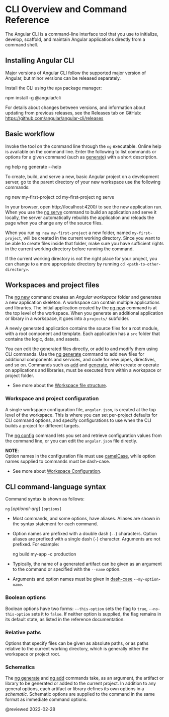 # CLI Overview and Command Reference

The Angular CLI is a command-line interface tool that you use to initialize, develop, scaffold, and maintain Angular applications directly from a command shell.

## Installing Angular CLI

Major versions of Angular CLI follow the supported major version of Angular, but minor versions can be released separately.

Install the CLI using the `npm` package manager:

<code-example format="shell" language="shell">

npm install -g &commat;angular/cli<aio-angular-dist-tag class="pln"></aio-angular-dist-tag>

</code-example>

For details about changes between versions, and information about updating from previous releases, see the Releases tab on GitHub: https://github.com/angular/angular-cli/releases

## Basic workflow

Invoke the tool on the command line through the `ng` executable.
Online help is available on the command line.
Enter the following to list commands or options for a given command \(such as [generate](cli/generate)\) with a short description.

<code-example format="shell" language="shell">

ng help
ng generate --help

</code-example>

To create, build, and serve a new, basic Angular project on a development server, go to the parent directory of your new workspace use the following commands:

<code-example format="shell" language="shell">

ng new my-first-project
cd my-first-project
ng serve

</code-example>

In your browser, open http://localhost:4200/ to see the new application run.
When you use the [ng serve](cli/serve) command to build an application and serve it locally, the server automatically rebuilds the application and reloads the page when you change any of the source files.

<div class="alert is-helpful">

When you run `ng new my-first-project` a new folder, named `my-first-project`, will be created in the current working directory.
Since you want to be able to create files inside that folder, make sure you have sufficient rights in the current working directory before running the command.

If the current working directory is not the right place for your project, you can change to a more appropriate directory by running `cd <path-to-other-directory>`.

</div>

## Workspaces and project files

The [ng new](cli/new) command creates an *Angular workspace* folder and generates a new application skeleton.
A workspace can contain multiple applications and libraries.
The initial application created by the [ng new](cli/new) command is at the top level of the workspace.
When you generate an additional application or library in a workspace, it goes into a `projects/` subfolder.

A newly generated application contains the source files for a root module, with a root component and template.
Each application has a `src` folder that contains the logic, data, and assets.

You can edit the generated files directly, or add to and modify them using CLI commands.
Use the [ng generate](cli/generate) command to add new files for additional components and services, and code for new pipes, directives, and so on.
Commands such as [add](cli/add) and [generate](cli/generate), which create or operate on applications and libraries, must be executed from within a workspace or project folder.

*   See more about the [Workspace file structure](guide/file-structure).

### Workspace and project configuration

A single workspace configuration file, `angular.json`, is created at the top level of the workspace.
This is where you can set per-project defaults for CLI command options, and specify configurations to use when the CLI builds a project for different targets.

The [ng config](cli/config) command lets you set and retrieve configuration values from the command line, or you can edit the `angular.json` file directly.

<div class="alert is-helpful">

**NOTE**: <br />
Option names in the configuration file must use [camelCase](guide/glossary#case-types), while option names supplied to commands must be dash-case.

</div>

*   See more about [Workspace Configuration](guide/workspace-config).

## CLI command-language syntax

Command syntax is shown as follows:

`ng` *<command-name>* *<required-arg>* [*optional-arg*] `[options]`

*   Most commands, and some options, have aliases.
    Aliases are shown in the syntax statement for each command.

*   Option names are prefixed with a double dash \(`--`\) characters.
    Option aliases are prefixed with a single dash \(`-`\) character.
    Arguments are not prefixed.
    For example:

    <code-example format="shell" language="shell">

    ng build my-app -c production

    </code-example>

*   Typically, the name of a generated artifact can be given as an argument to the command or specified with the `--name` option.

*   Arguments and option names must be given in [dash-case](guide/glossary#case-types) `--my-option-name`.

### Boolean options

Boolean options have two forms: `--this-option` sets the flag to `true`, `--no-this-option` sets it to `false`.
If neither option is supplied, the flag remains in its default state, as listed in the reference documentation.

### Relative paths

Options that specify files can be given as absolute paths, or as paths relative to the current working directory, which is generally either the workspace or project root.

### Schematics

The [ng generate](cli/generate) and [ng add](cli/add) commands take, as an argument, the artifact or library to be generated or added to the current project.
In addition to any general options, each artifact or library defines its own options in a *schematic*.
Schematic options are supplied to the command in the same format as immediate command options.

<!-- links -->

<!-- external links -->

<!-- end links -->

@reviewed 2022-02-28
